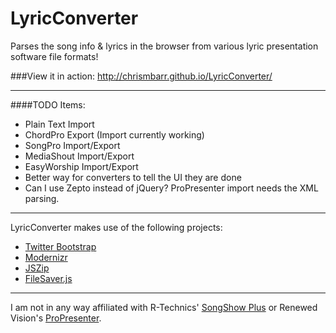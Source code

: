 LyricConverter
==================

Parses the song info &amp; lyrics in the browser from various lyric presentation software file formats!

###View it in action: http://chrismbarr.github.io/LyricConverter/

---
####TODO Items:
* Plain Text Import
* ChordPro Export (Import currently working)
* SongPro Import/Export
* MediaShout Import/Export
* EasyWorship Import/Export
* Better way for converters to tell the UI they are done
* Can I use Zepto instead of jQuery? ProPresenter import needs the XML parsing.


---
LyricConverter makes use of the following projects:

* [Twitter Bootstrap](https://github.com/twbs/bootstrap/)
* [Modernizr](https://modernizr.com)
* [JSZip](http://stuartk.com/jszip)
* [FileSaver.js](https://github.com/eligrey/FileSaver.js/)

---
I am not in any way affiliated with R-Technics' [SongShow Plus](http://songshowplus.com/) or Renewed Vision's [ProPresenter](http://www.renewedvision.com/propresenter.php).